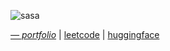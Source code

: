 ![sasa](https://github.com/leenrd/leenrd/assets/103997539/382ee856-2caa-4fdc-a4b4-920a02c52263)



_[— portfolio](https://leenard.tech)_ | [leetcode](https://leetcode.com/lolleenard0/) | [huggingface](https://huggingface.co/leenrd)
